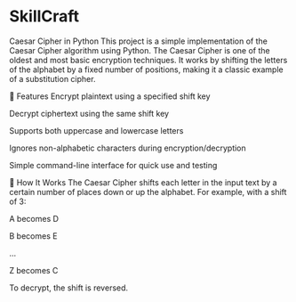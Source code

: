 # SkillCraft
Caesar Cipher in Python
This project is a simple implementation of the Caesar Cipher algorithm using Python. The Caesar Cipher is one of the oldest and most basic encryption techniques. It works by shifting the letters of the alphabet by a fixed number of positions, making it a classic example of a substitution cipher.

🔐 Features
Encrypt plaintext using a specified shift key

Decrypt ciphertext using the same shift key

Supports both uppercase and lowercase letters

Ignores non-alphabetic characters during encryption/decryption

Simple command-line interface for quick use and testing

📜 How It Works
The Caesar Cipher shifts each letter in the input text by a certain number of places down or up the alphabet. For example, with a shift of 3:

A becomes D

B becomes E

...

Z becomes C

To decrypt, the shift is reversed.
